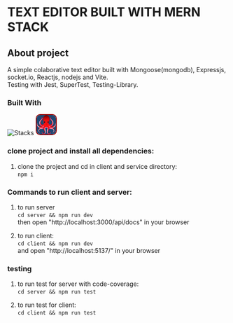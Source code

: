 # TEXT EDITOR BUILT WITH MERN STACK

## About project
A simple colaborative text editor built with Mongoose(mongodb), Expressjs, socket.io, Reactjs, nodejs and Vite.   
Testing with Jest, SuperTest, Testing-Library.


### Built With
![Stacks](https://skills.thijs.gg/icons?i=mongodb,express,react,nodejs,jest,vite)  <img src="./rtl.png" width="44px" height="44px" style="border-radius:10px; border:2px solid #990000">
  

### clone project and install all dependencies: 

1. clone the project and cd in client and service directory:  
`npm i`  


### Commands to run client and server:
1. to run server  
`cd server && npm run dev`  
then open "http://localhost:3000/api/docs" in your browser   


2. to run client:   
`cd client && npm run dev`  
and open "http://localhost:5137/" in your browser

### testing
1. to run test for server with code-coverage:     
`cd server && npm run test`  

2. to run test for client:  
`cd client && npm run test`
